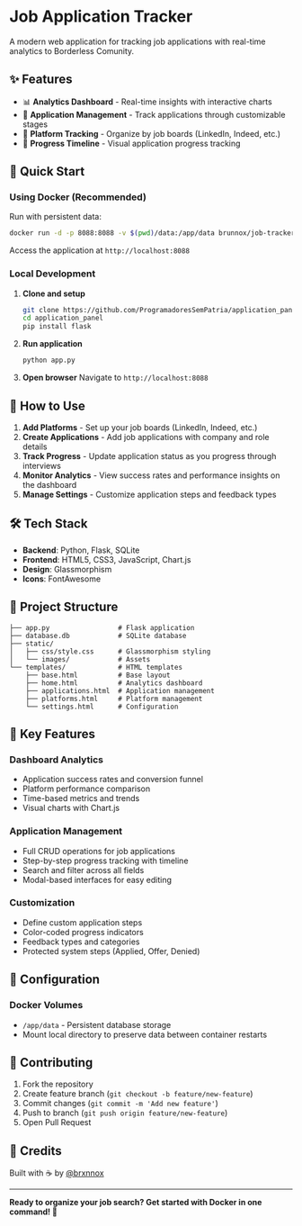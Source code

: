 # Job Application Tracker

A modern web application for tracking job applications with real-time analytics to Borderless Comunity.

## ✨ Features

- 📊 **Analytics Dashboard** - Real-time insights with interactive charts
- 📝 **Application Management** - Track applications through customizable stages  
- 🏢 **Platform Tracking** - Organize by job boards (LinkedIn, Indeed, etc.)
- 🎯 **Progress Timeline** - Visual application progress tracking

## 🚀 Quick Start

### Using Docker (Recommended)

Run with persistent data:
```bash
docker run -d -p 8088:8088 -v $(pwd)/data:/app/data brunnox/job-tracker
```

Access the application at `http://localhost:8088`

### Local Development

1. **Clone and setup**
   ```bash
   git clone https://github.com/ProgramadoresSemPatria/application_panel.git
   cd application_panel
   pip install flask
   ```

2. **Run application**
   ```bash
   python app.py
   ```

3. **Open browser**
   Navigate to `http://localhost:8088`

## 📖 How to Use

1. **Add Platforms** - Set up your job boards (LinkedIn, Indeed, etc.)
2. **Create Applications** - Add job applications with company and role details
3. **Track Progress** - Update application status as you progress through interviews
4. **Monitor Analytics** - View success rates and performance insights on the dashboard
5. **Manage Settings** - Customize application steps and feedback types

## 🛠 Tech Stack

- **Backend**: Python, Flask, SQLite
- **Frontend**: HTML5, CSS3, JavaScript, Chart.js
- **Design**: Glassmorphism
- **Icons**: FontAwesome

## 📁 Project Structure

```
├── app.py                 # Flask application
├── database.db            # SQLite database
├── static/
│   ├── css/style.css      # Glassmorphism styling
│   └── images/            # Assets
└── templates/             # HTML templates
    ├── base.html          # Base layout
    ├── home.html          # Analytics dashboard
    ├── applications.html  # Application management
    ├── platforms.html     # Platform management
    └── settings.html      # Configuration
```

## 🎯 Key Features

### Dashboard Analytics
- Application success rates and conversion funnel
- Platform performance comparison  
- Time-based metrics and trends
- Visual charts with Chart.js

### Application Management
- Full CRUD operations for job applications
- Step-by-step progress tracking with timeline
- Search and filter across all fields
- Modal-based interfaces for easy editing

### Customization
- Define custom application steps
- Color-coded progress indicators
- Feedback types and categories
- Protected system steps (Applied, Offer, Denied)

## 🔧 Configuration

### Docker Volumes
- `/app/data` - Persistent database storage
- Mount local directory to preserve data between container restarts


## 🤝 Contributing

1. Fork the repository
2. Create feature branch (`git checkout -b feature/new-feature`)
3. Commit changes (`git commit -m 'Add new feature'`)
4. Push to branch (`git push origin feature/new-feature`)
5. Open Pull Request


## 🙏 Credits

Built with ☕ by [@brxnnox](https://github.com/brxnnox)

---

**Ready to organize your job search? Get started with Docker in one command! 🚀**
